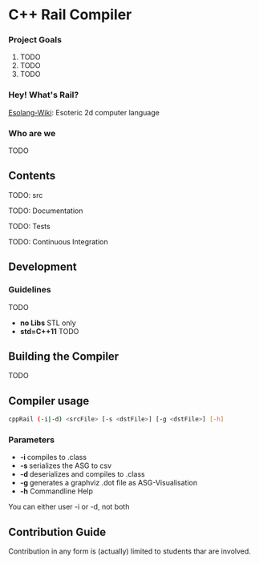 C++ Rail Compiler
==================================================

### Project Goals
1. TODO
2. TODO
3. TODO


### Hey! What's Rail?
[Esolang-Wiki](http://esolangs.org/wiki/Rail): Esoteric 2d computer language


### Who are we
TODO



Contents
--------------------------------------
TODO: src

TODO: Documentation

TODO: Tests

TODO: Continuous Integration



Development
--------------------------------------
### Guidelines
TODO
- **no Libs** STL only
- **std=C++11** TODO
	


Building the Compiler
--------------------------------------
TODO


Compiler usage
--------------------------------------

```bash
cppRail (-i|-d) <srcFile> [-s <dstFile>] [-g <dstFile>] [-h]
```

### Parameters
- **-i <srcFile>** compiles <srcFile> to .class
- **-s <dstFile>** serializes the ASG to csv
- **-d <srcFile>** deserializes <srcFile> and compiles to .class
- **-g <dstFile>** generates a graphviz .dot file as ASG-Visualisation
- **-h** Commandline Help

You can either user -i or -d, not both



Contribution Guide
--------------------------------------
Contribution in any form is (actually) limited to students thar are involved.







